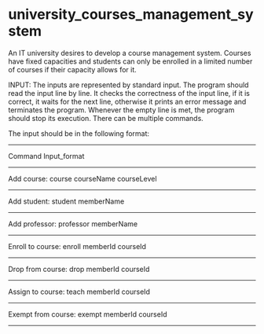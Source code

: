 # university_courses_management_system
An IT university desires to develop a course management system. Courses have fixed capacities and students can only be enrolled in a limited number of courses if their capacity allows for it.

INPUT:
The inputs are represented by standard input. The program should read the input line by line. It checks the correctness of the input line, if it is correct, it waits for the next line, otherwise it prints an error message and terminates the program. Whenever the empty line is met, the program should stop its execution. There can be multiple commands.

The input should be in the following format:
_____________________________________________________________________________________________________________________________
Command               Input_format 
_____________________________________________________________________________________________________________________________
Add course:	          course
                      courseName
                      courseLevel
_____________________________________________________________________________________________________________________________
Add student:	        student
                      memberName
_____________________________________________________________________________________________________________________________
Add professor:	      professor
                      memberName
_____________________________________________________________________________________________________________________________
Enroll to course:	    enroll
                      memberId
                      courseId
_____________________________________________________________________________________________________________________________
Drop from course:	    drop
                      memberId
                      courseId
_____________________________________________________________________________________________________________________________
Assign to course:	    teach
                      memberId
                      courseId
_____________________________________________________________________________________________________________________________
Exempt from course:	  exempt
                      memberId
                      courseId
____________________________________________________________________________________________________________________________
